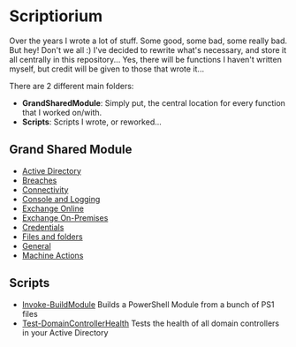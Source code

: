 # Scriptiorium
Over the years I wrote a lot of stuff. Some good, some bad, some really bad. But hey! Don't we all :)
I've decided to rewrite what's necessary, and store it all centrally in this repository... Yes, there will be functions I haven't written myself, but credit will be given to those that wrote it...

There are 2 different main folders:
 
 * **GrandSharedModule**: Simply put, the central location for every function that I worked on/with.
 * **Scripts**: Scripts I wrote, or reworked...
 
 ## Grand Shared Module
* [Active Directory](https://github.com/Toasterlabs/Scriptiorium/blob/master/GrandSharedModule/Public/Active%20Directory/readme.md)
* [Breaches](https://github.com/Toasterlabs/Scriptiorium/blob/master/GrandSharedModule/Public/Breaches/readme.md)
* [Connectivity](https://github.com/Toasterlabs/Scriptiorium/blob/master/GrandSharedModule/Public/Connectivity/readme.md)
* [Console and Logging](https://github.com/Toasterlabs/Scriptiorium/blob/master/GrandSharedModule/Public/Console%20and%20Logging/readme.md)
* [Exchange Online](https://github.com/Toasterlabs/Scriptiorium/blob/master/GrandSharedModule/Public/Exchange%20Online/Readme.md)
* [Exchange On-Premises](https://github.com/Toasterlabs/Scriptiorium/blob/master/GrandSharedModule/Public/Exchange%20On-Premises/Readme.md)
* [Credentials](https://github.com/Toasterlabs/Scriptiorium/blob/master/GrandSharedModule/Public/Credentials/readme.md)
* [Files and folders](https://github.com/Toasterlabs/Scriptiorium/blob/master/GrandSharedModule/Public/Files%20and%20Folders/readme.md)
* [General](https://github.com/Toasterlabs/Scriptiorium/blob/master/GrandSharedModule/Public/General/readme.md)
* [Machine Actions](https://github.com/Toasterlabs/Scriptiorium/blob/master/GrandSharedModule/Public/Machine%20Actions/readme.md)

## Scripts
* [Invoke-BuildModule](https://github.com/Toasterlabs/Scriptiorium/tree/master/Scripts/Invoke-BuildModule)
Builds a PowerShell Module from a bunch of PS1 files
* [Test-DomainControllerHealth](https://github.com/Toasterlabs/Scriptiorium/tree/master/Scripts/Test-DomainControllerHealth)
Tests the health of all domain controllers in your Active Directory
